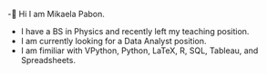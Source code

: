 -👋 Hi I am Mikaela Pabon. 
- I have a BS in Physics and recently left my teaching position.
- I am currently looking for a Data Analyst position.
- I am fimiliar with VPython, Python, LaTeX, R, SQL, Tableau, and Spreadsheets.
  

<!--
**mikaelapabon/mikaelapabon** is a ✨ _special_ ✨ repository because its `README.md` (this file) appears on your GitHub profile.

Here are some ideas to get you started:

- 🔭 I’m currently working on ...
- 🌱 I’m currently learning ...
- 👯 I’m looking to collaborate on ...
- 🤔 I’m looking for help with ...
- 💬 Ask me about ...
- 📫 How to reach me: ...
- 😄 Pronouns: ...
- ⚡ Fun fact: ...
-->
